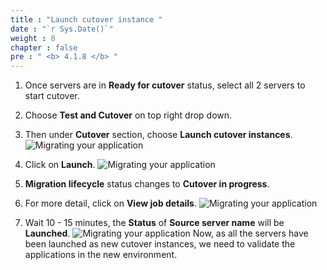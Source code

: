 ```yaml
---
title : "Launch cutover instance "
date : "`r Sys.Date()`"
weight : 8
chapter : false
pre : " <b> 4.1.8 </b> "
---
```


1. Once servers are in **Ready for cutover** status, select all 2 servers to start cutover. 
2. Choose **Test and Cutover** on top right drop down.
3. Then under **Cutover** section, choose **Launch cutover instances**.
![Migrating your application](../../../images/4.migrateinfra/4.1migrateapp/4.1.8cutover/4.1.8.1cutover.png?width=90pc)

4. Click on **Launch**.
![Migrating your application](../../../images/4.migrateinfra/4.1migrateapp/4.1.8cutover/4.1.8.2cutover.png?width=90pc)

5. **Migration lifecycle** status changes to **Cutover in progress**.
6. For more detail, click on **View job details**.
![Migrating your application](../../../images/4.migrateinfra/4.1migrateapp/4.1.8cutover/4.1.8.3cutover.png?width=90pc)

7. Wait 10 - 15 minutes, the **Status** of **Source server name** will be **Launched**.
![Migrating your application](../../../images/4.migrateinfra/4.1migrateapp/4.1.8cutover/4.1.8.4cutover.png?width=90pc)
Now, as all the servers have been launched as new cutover instances, we need to validate the applications in the new environment.